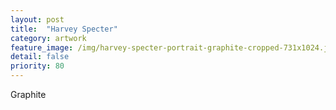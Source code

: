 ```yaml
---
layout: post
title:  "Harvey Specter"
category: artwork
feature_image: /img/harvey-specter-portrait-graphite-cropped-731x1024.jpg
detail: false 
priority: 80
---
```

Graphite
